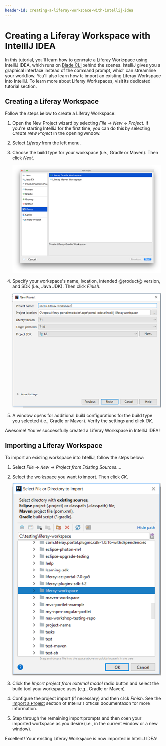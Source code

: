 ```yaml
---
header-id: creating-a-liferay-workspace-with-intellij-idea
---
```


# Creating a Liferay Workspace with IntelliJ IDEA

In this tutorial, you'll learn how to generate a Liferay Workspace using
IntelliJ IDEA, which runs on
[Blade CLI](/docs/7-0/tutorials/-/knowledge_base/t/blade-cli) behind the
scenes. IntelliJ gives you a graphical interface instead of the command prompt,
which can streamline your workflow. You'll also learn how to import an existing
Liferay Workspace into IntelliJ. To learn more about Liferay Workspaces, visit
its dedicated
[tutorial section](/docs/7-0/tutorials/-/knowledge_base/t/liferay-workspace).

## Creating a Liferay Workspace

Follow the steps below to create a Liferay Workspace:

1.  Open the New Project wizard by selecting *File* &rarr; *New* &rarr;
    *Project*. If you're starting IntelliJ for the first time, you can do this
    by selecting *Create New Project* in the opening window.

2.  Select *Liferay* from the left menu.

3.  Choose the build type for your workspace (i.e., Gradle or Maven). Then click
    *Next*.

    ![Figure 1: Choose *Liferay Gradle Workspace* or *Liferay Maven Workspace*, depending on the build you prefer.](../../../images/intellij-workspace-build.png)

4.  Specify your workspace's name, location, intended @product@ version, and
    SDK (i.e., Java JDK). Then click *Finish*.

    ![Figure 2: Specify your workspace's configurations.](../../../images/intellij-workspace-project.png)

5.  A window opens for additional build configurations for the build type you
    selected (i.e., Gradle or Maven). Verify the settings and click *OK*.

Awesome! You've successfully created a Liferay Workspace in IntelliJ IDEA!

## Importing a Liferay Workspace

To import an existing workspace into IntelliJ, follow the steps below:

1.  Select *File* &rarr; *New* &rarr; *Project from Existing Sources...*.

2.  Select the workspace you want to import. Then click *OK*.

    ![Figure 3: Specify your workspace's configurations.](../../../images/intellij-import-workspace.png)

3.  Click the *Import project from external model* radio button and select the
    build tool your workspace uses (e.g., Gradle or Maven).

4.  Configure the project import (if necessary) and then click *Finish*. See the
    [Import a Project](https://www.jetbrains.com/help/idea/creating-and-managing-projects.html#importing-project)
    section of IntelliJ's official documentation for more information.

5.  Step through the remaining import prompts and then open your imported
    workspace as you desire (i.e., in the current window or a new window).

Excellent! Your existing Liferay Workspace is now imported in IntelliJ IDEA!
